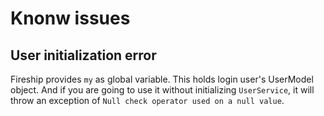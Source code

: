 # Knonw issues

## User initialization error

Fireship provides `my` as global variable. This holds login user's UserModel object. And if you are going to use it without initializing `UserService`, it will throw an exception of `Null check operator used on a null value`.

